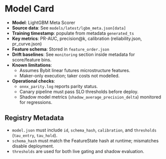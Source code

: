# Model Card

- **Model**: LightGBM Meta Scorer
- **Source data**: See `models/latest/lgbm_meta.json[data]`
- **Training timestamp**: populate from metadata `generated_ts`
- **Key metrics**: PR-AUC, precision@k, calibration (reliability.json, pr_curve.json)
- **Feature schema**: Stored in `feature_order.json`
- **Drift baselines**: See `monitoring` section inside metadata for score/feature bins.
- **Known limitations**:
  - Assumes Bybit linear futures microstructure features.
  - Maker-only execution; taker costs not modelled.
- **Operational checks**:
  - `onnx_parity.log` reports parity status.
  - Canary pipeline must pass SLO thresholds before deploy.
  - Shadow model metrics (`shadow_average_precision_delta`) monitored for regressions.

## Registry Metadata
- `model.json` must include `id`, `schema_hash`, `calibration`, and `thresholds` (`tau_entry`, `tau_hold`).
- `schema_hash` must match the FeatureState hash at runtime; mismatches disable deployment.
- `thresholds` are used for both live gating and shadow evaluation.
